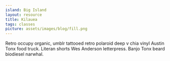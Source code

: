 ```yaml
---
island: Big Island
layout: resource
title: Kilauea
tags: classes
picture: assets/images/blog/fill.png
---
```


Retro occupy organic, umblr tattooed retro polaroid deep v chia vinyl Austin Tonx food truck. Literan shorts Wes Anderson letterpress. Banjo Tonx beard biodiesel narwhal.
